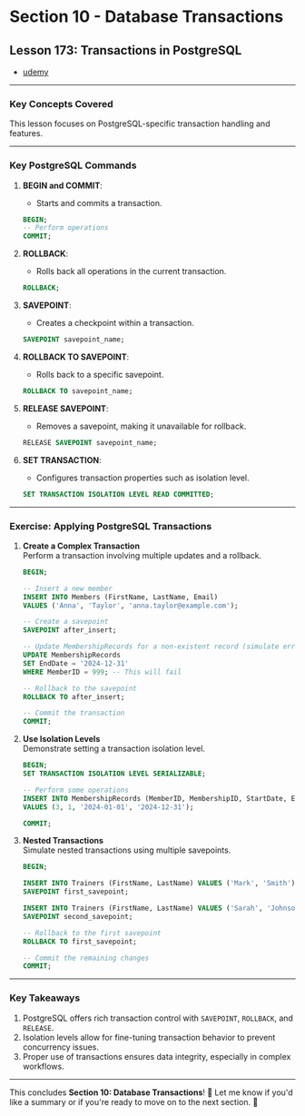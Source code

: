 # Section 10 - Database Transactions

## **Lesson 173: Transactions in PostgreSQL**

- [udemy](https://www.udemy.com/course/sql-the-complete-developers-guide-mysql-postgresql/learn/lecture/29479520#overview)

---

### **Key Concepts Covered**

This lesson focuses on PostgreSQL-specific transaction handling and features.

---

### **Key PostgreSQL Commands**

1. **BEGIN and COMMIT**:

   - Starts and commits a transaction.

   ```sql
   BEGIN;
   -- Perform operations
   COMMIT;
   ```

2. **ROLLBACK**:

   - Rolls back all operations in the current transaction.

   ```sql
   ROLLBACK;
   ```

3. **SAVEPOINT**:

   - Creates a checkpoint within a transaction.

   ```sql
   SAVEPOINT savepoint_name;
   ```

4. **ROLLBACK TO SAVEPOINT**:

   - Rolls back to a specific savepoint.

   ```sql
   ROLLBACK TO savepoint_name;
   ```

5. **RELEASE SAVEPOINT**:

   - Removes a savepoint, making it unavailable for rollback.

   ```sql
   RELEASE SAVEPOINT savepoint_name;
   ```

6. **SET TRANSACTION**:
   - Configures transaction properties such as isolation level.
   ```sql
   SET TRANSACTION ISOLATION LEVEL READ COMMITTED;
   ```

---

### **Exercise: Applying PostgreSQL Transactions**

1. **Create a Complex Transaction**  
   Perform a transaction involving multiple updates and a rollback.

   ```sql
   BEGIN;

   -- Insert a new member
   INSERT INTO Members (FirstName, LastName, Email)
   VALUES ('Anna', 'Taylor', 'anna.taylor@example.com');

   -- Create a savepoint
   SAVEPOINT after_insert;

   -- Update MembershipRecords for a non-existent record (simulate error)
   UPDATE MembershipRecords
   SET EndDate = '2024-12-31'
   WHERE MemberID = 999; -- This will fail

   -- Rollback to the savepoint
   ROLLBACK TO after_insert;

   -- Commit the transaction
   COMMIT;
   ```

2. **Use Isolation Levels**  
   Demonstrate setting a transaction isolation level.

   ```sql
   BEGIN;
   SET TRANSACTION ISOLATION LEVEL SERIALIZABLE;

   -- Perform some operations
   INSERT INTO MembershipRecords (MemberID, MembershipID, StartDate, EndDate)
   VALUES (3, 1, '2024-01-01', '2024-12-31');

   COMMIT;
   ```

3. **Nested Transactions**  
   Simulate nested transactions using multiple savepoints.

   ```sql
   BEGIN;

   INSERT INTO Trainers (FirstName, LastName) VALUES ('Mark', 'Smith');
   SAVEPOINT first_savepoint;

   INSERT INTO Trainers (FirstName, LastName) VALUES ('Sarah', 'Johnson');
   SAVEPOINT second_savepoint;

   -- Rollback to the first savepoint
   ROLLBACK TO first_savepoint;

   -- Commit the remaining changes
   COMMIT;
   ```

---

### **Key Takeaways**

1. PostgreSQL offers rich transaction control with `SAVEPOINT`, `ROLLBACK`, and `RELEASE`.
2. Isolation levels allow for fine-tuning transaction behavior to prevent concurrency issues.
3. Proper use of transactions ensures data integrity, especially in complex workflows.

---

This concludes **Section 10: Database Transactions**! 🎉 Let me know if you'd like a summary or if you're ready to move on to the next section. 🚀
